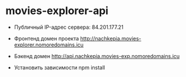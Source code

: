 # movies-explorer-api

* Публичный IP-адрес сервера: 84.201.177.21

* Фронтенд домен проекта
http://nachkepia.movies-explorer.nomoredomains.icu

* Бэкенд домен
http://api.nachkepia.movies-exp.nomoredomains.icu

* Установить зависимости npm install
